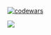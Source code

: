 [![codewars](https://www.codewars.com/users/Nekhocheninov/badges/large)](https://www.codewars.com/users/Nekhocheninov)

![](https://komarev.com/ghpvc/?username=Nekhocheninov&color=green)
